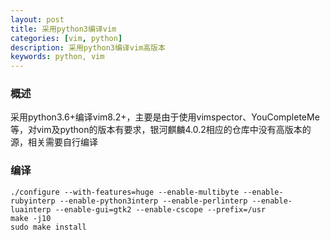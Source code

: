 ```yaml
---
layout: post
title: 采用python3编译vim
categories: [vim, python]
description: 采用python3编译vim高版本
keywords: python, vim
---
```


### 概述
采用python3.6+编译vim8.2+，主要是由于使用vimspector、YouCompleteMe等，对vim及python的版本有要求，银河麒麟4.0.2相应的仓库中没有高版本的源，相关需要自行编译
### 编译
```shell
./configure --with-features=huge --enable-multibyte --enable-rubyinterp --enable-python3interp --enable-perlinterp --enable-luainterp --enable-gui=gtk2 --enable-cscope --prefix=/usr
make -j10
sudo make install
```

